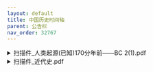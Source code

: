 ```yaml
---
layout: default
title: 中国历史时间轴
parent: 公告栏
nav_order: 32767
---
```


<details>
    <summary>扫描件_人类起源(已知)170分年前——BC 2(1).pdf</summary>
    <iframe src="https://mozilla.github.io/pdf.js/web/viewer.html?file=https://ghproxy.com/https://raw.githubusercontent.com/liubanlaobanzhang/study-together-docs/main/assets/扫描件_人类起源(已知)170分年前——BC 2(1).pdf" width="100%" height="600px"></iframe>
</details>

<details>
    <summary>扫描件_近代史.pdf</summary>
    <iframe src="https://mozilla.github.io/pdf.js/web/viewer.html?file=https://ghproxy.com/https://raw.githubusercontent.com/liubanlaobanzhang/study-together-docs/main/assets/扫描件_近代史.pdf" width="100%" height="600px"></iframe>
</details>